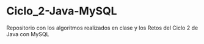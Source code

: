 # Ciclo_2-Java-MySQL
 Repositorio con los algoritmos realizados en clase y los Retos del Ciclo 2 de Java  con MySQL
